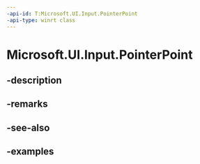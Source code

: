 ```yaml
---
-api-id: T:Microsoft.UI.Input.PointerPoint
-api-type: winrt class
---
```


# Microsoft.UI.Input.PointerPoint

<!--
public sealed class PointerPoint
-->


## -description

## -remarks

## -see-also

## -examples


